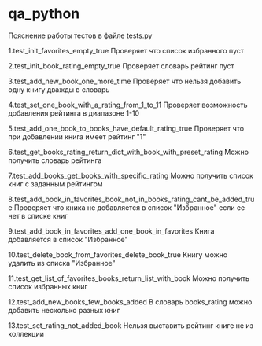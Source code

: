# qa_python

Пояснение работы тестов в файле tests.py

1.test_init_favorites_empty_true
    Проверяет что список избранного пуст

2.test_init_book_rating_empty_true
    Проверяет словарь рейтинг пуст

3.test_add_new_book_one_more_time
    Проверяет что нельзя добавить одну книгу дважды в словарь
    
4.test_set_one_book_with_a_rating_from_1_to_11
    Проверяет возможность добавления рейтинга в диапазоне 1-10
    
5.test_add_one_book_to_books_have_default_rating_true
    Проверяет что при добавлении книга имеет рейтинг "1"
    
6.test_get_books_rating_return_dict_with_book_with_preset_rating
    Можно получить словарь рейтинга
    
7.test_add_books_get_books_with_specific_rating
    Можно получить список книг с заданным рейтингом
    
8.test_add_book_in_favorites_book_not_in_books_rating_cant_be_added_true
    Проверяет что кника не добавляется в список "Избранное" если ее нет в списке книг

9.test_add_book_in_favorites_add_one_book_in_favorites
    Книга добавляется в список "Избранное"
    
10.test_delete_book_from_favorites_delete_book_true
    Книгу можно удалить из списка "Избранное"

11.test_get_list_of_favorites_books_return_list_with_book
    Можно получить список избранных книг
    
12.test_add_new_books_few_books_added
    В словарь books_rating можно добавить несколько разных книг
    
13.test_set_rating_not_added_book
    Нельзя выставить рейтинг книге не из коллекции
